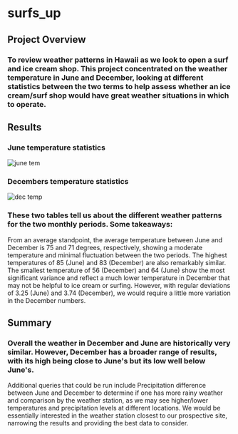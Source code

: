 # surfs_up

## Project Overview
### To review weather patterns in Hawaii as we look to open a surf and ice cream shop. This project concentrated on the weather temperature in June and December, looking at different statistics between the two terms to help assess whether an ice cream/surf shop would have great weather situations in which to operate.

## Results
### June temperature statistics
![june tem](https://user-images.githubusercontent.com/90746609/144431700-e14989d3-65ea-4aa7-b377-717f81c6600e.jpg)


### Decembers temperature statistics
![dec temp](https://user-images.githubusercontent.com/90746609/144431818-60e32ccf-4cee-4608-8919-e6169109013d.jpg)

### These two tables tell us about the different weather patterns for the two monthly periods. Some takeaways:
From an average standpoint, the average temperature between June and December is 75 and 71 degrees, respectively, showing a moderate temperature and minimal fluctuation between the two periods.
The highest temperatures of 85 (June) and 83 (December) are also remarkably similar.
The smallest temperature of 56 (December) and 64 (June) show the most significant variance and reflect a much lower temperature in December that may not be helpful to ice cream or surfing. However, with regular deviations of 3.25 (June) and 3.74 (December), we would require a little more variation in the December numbers.

## Summary
### Overall the weather in December and June are historically very similar. However, December has a broader range of results, with its high being close to June's but its low well below June's.
Additional queries that could be run include Precipitation difference between June and December to determine if one has more rainy weather and comparison by the weather station, as we may see higher/lower temperatures and precipitation levels at different locations. We would be essentially interested in the weather station closest to our prospective site, narrowing the results and providing the best data to consider.
